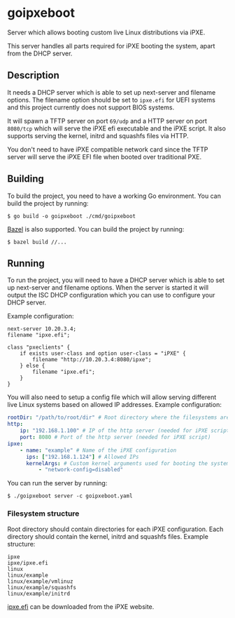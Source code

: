 # goipxeboot

Server which allows booting custom live Linux distributions via iPXE.

This server handles all parts required for iPXE booting the system, apart from the DHCP server.

## Description

It needs a DHCP server which is able to set up next-server and filename options. The filename option should be set to `ipxe.efi` for UEFI systems and this project currently does not support BIOS systems.

It will spawn a TFTP server on port `69/udp` and a HTTP server on port `8080/tcp` which will serve the iPXE efi executable and the iPXE script. It also supports serving the kernel, initrd and squashfs files via HTTP.

You don't need to have iPXE compatible network card since the TFTP server will serve the iPXE EFI file when booted over traditional PXE.

## Building

To build the project, you need to have a working Go environment. You can build the project by running:

```
$ go build -o goipxeboot ./cmd/goipxeboot
```

[Bazel](https://bazel.build/) is also supported. You can build the project by running:

```
$ bazel build //...
```

## Running

To run the project, you will need to have a DHCP server which is able to set up next-server and filename options. When the server is started it will output the ISC DHCP configuration which you can use to configure your DHCP server.

Example configuration:

```
next-server 10.20.3.4;
filename "ipxe.efi";

class "pxeclients" {
	if exists user-class and option user-class = "iPXE" {
	    filename "http://10.20.3.4:8080/ipxe";
	} else {
	    filename "ipxe.efi";
	}
}
```

You will also need to setup a config file which will allow serving different live Linux systems based on allowed IP addresses. Example configuration:

```yaml
rootDir: "/path/to/root/dir" # Root directory where the filesystems are stored
http:
    ip: "192.168.1.100" # IP of the http server (needed for iPXE script)
    port: 8080 # Port of the http server (needed for iPXE script)
ipxe:
    - name: "example" # Name of the iPXE configuration
      ips: ["192.168.1.124"] # Allowed IPs
      kernelArgs: # Custom kernel arguments used for booting the system
          - "network-config=disabled"
```

You can run the server by running:

```
$ ./goipxeboot server -c goipxeboot.yaml
```

### Filesystem structure

Root directory should contain directories for each iPXE configuration. Each directory should contain the kernel, initrd and squashfs files. Example structure:

```
ipxe
ipxe/ipxe.efi
linux
linux/example
linux/example/vmlinuz
linux/example/squashfs
linux/example/initrd
```

[ipxe.efi](https://boot.ipxe.org/ipxe.efi) can be downloaded from the iPXE website.

